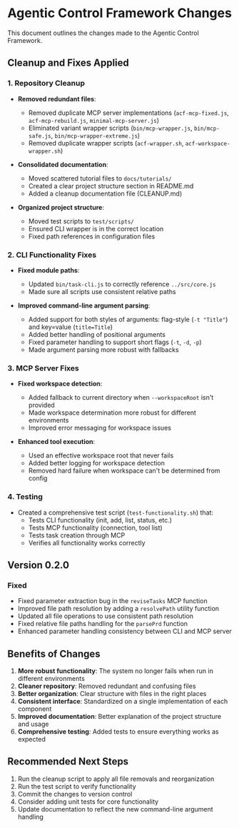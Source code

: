 # Agentic Control Framework Changes

This document outlines the changes made to the Agentic Control Framework.

## Cleanup and Fixes Applied

### 1. Repository Cleanup

- **Removed redundant files**:
  - Removed duplicate MCP server implementations (`acf-mcp-fixed.js`, `acf-mcp-rebuild.js`, `minimal-mcp-server.js`)
  - Eliminated variant wrapper scripts (`bin/mcp-wrapper.js`, `bin/mcp-safe.js`, `bin/mcp-wrapper-extreme.js`)
  - Removed duplicate wrapper scripts (`acf-wrapper.sh`, `acf-workspace-wrapper.sh`)

- **Consolidated documentation**:
  - Moved scattered tutorial files to `docs/tutorials/`
  - Created a clear project structure section in README.md
  - Added a cleanup documentation file (CLEANUP.md)

- **Organized project structure**:
  - Moved test scripts to `test/scripts/`
  - Ensured CLI wrapper is in the correct location
  - Fixed path references in configuration files

### 2. CLI Functionality Fixes

- **Fixed module paths**:
  - Updated `bin/task-cli.js` to correctly reference `../src/core.js`
  - Made sure all scripts use consistent relative paths

- **Improved command-line argument parsing**:
  - Added support for both styles of arguments: flag-style (`-t "Title"`) and key=value (`title=Title`)
  - Added better handling of positional arguments
  - Fixed parameter handling to support short flags (`-t`, `-d`, `-p`)
  - Made argument parsing more robust with fallbacks

### 3. MCP Server Fixes

- **Fixed workspace detection**:
  - Added fallback to current directory when `--workspaceRoot` isn't provided
  - Made workspace determination more robust for different environments
  - Improved error messaging for workspace issues

- **Enhanced tool execution**:
  - Used an effective workspace root that never fails
  - Added better logging for workspace detection
  - Removed hard failure when workspace can't be determined from config

### 4. Testing

- Created a comprehensive test script (`test-functionality.sh`) that:
  - Tests CLI functionality (init, add, list, status, etc.)
  - Tests MCP functionality (connection, tool list)
  - Tests task creation through MCP
  - Verifies all functionality works correctly

## Version 0.2.0

### Fixed

- Fixed parameter extraction bug in the `reviseTasks` MCP function
- Improved file path resolution by adding a `resolvePath` utility function
- Updated all file operations to use consistent path resolution
- Fixed relative file paths handling for the `parsePrd` function
- Enhanced parameter handling consistency between CLI and MCP server

## Benefits of Changes

1. **More robust functionality**: The system no longer fails when run in different environments
2. **Cleaner repository**: Removed redundant and confusing files
3. **Better organization**: Clear structure with files in the right places
4. **Consistent interface**: Standardized on a single implementation of each component
5. **Improved documentation**: Better explanation of the project structure and usage
6. **Comprehensive testing**: Added tests to ensure everything works as expected

## Recommended Next Steps

1. Run the cleanup script to apply all file removals and reorganization
2. Run the test script to verify functionality
3. Commit the changes to version control
4. Consider adding unit tests for core functionality
5. Update documentation to reflect the new command-line argument handling 